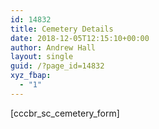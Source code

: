 ```yaml
---
id: 14832
title: Cemetery Details
date: 2018-12-05T12:15:10+00:00
author: Andrew Hall
layout: single
guid: /?page_id=14832
xyz_fbap:
  - "1"
---
```

[cccbr\_sc\_cemetery_form]
